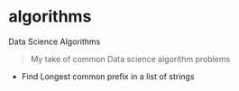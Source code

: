 # algorithms
Data Science Algorithms

> My take of common Data science algorithm problems
- Find Longest common prefix in a list of strings
